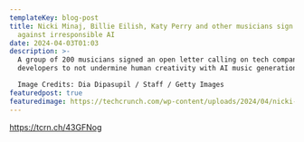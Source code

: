```yaml
---
templateKey: blog-post
title: Nicki Minaj, Billie Eilish, Katy Perry and other musicians sign letter
  against irresponsible AI
date: 2024-04-03T01:03
description: >-
  A group of 200 musicians signed an open letter calling on tech companies and
  developers to not undermine human creativity with AI music generation tools.

  Image Credits: Dia Dipasupil / Staff / Getty Images
featuredpost: true
featuredimage: https://techcrunch.com/wp-content/uploads/2024/04/nicki-minaj.jpg?w=1390&crop=1
---
```

<https://tcrn.ch/43GFNog>
